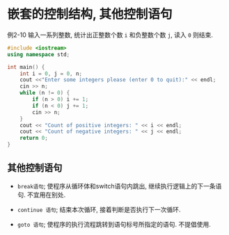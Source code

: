 # 嵌套的控制结构, 其他控制语句

例2-10 输入一系列整数, 
统计出正整数个数 `i` 和负整数个数 `j`,
读入 `0` 则结束.

```cpp
#include <iostream>
using namespace std;

int main() {
    int i = 0, j = 0, n;
    cout <<"Enter some integers please (enter 0 to quit):" << endl;
    cin >> n;
    while (n != 0) {
        if (n > 0) i += 1;
        if (n < 0) j += 1;
        cin >> n;
    }
    cout << "Count of positive integers: " << i << endl;
    cout << "Count of negative integers: " << j << endl;
    return 0;
}
```

## 其他控制语句

+ `break语句`; 使程序从循环体和switch语句内跳出, 
继续执行逻辑上的下一条语句. 不宜用在别处.
+ `continue 语句`; 结束本次循环, 接着判断是否执行下一次循环.

+ `goto 语句`; 使程序的执行流程跳转到语句标号所指定的语句. 不提倡使用.
